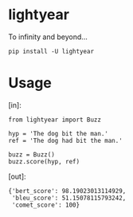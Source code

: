 # lightyear

To infinity and beyond...

```
pip install -U lightyear
```

Usage
====

[in]:

```
from lightyear import Buzz

hyp = 'The dog bit the man.'
ref = 'The dog had bit the man.'

buzz = Buzz()
buzz.score(hyp, ref)
```

[out]:

```
{'bert_score': 98.19023013114929,
 'bleu_score': 51.15078115793242,
 'comet_score': 100}
```
